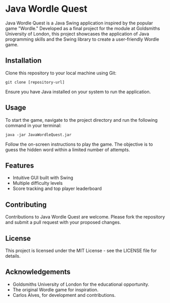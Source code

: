 
# Java Wordle Quest

Java Wordle Quest is a Java Swing application inspired by the popular game "Wordle." Developed as a final project for the module at Goldsmiths University of London, this project showcases the application of Java programming skills and the Swing library to create a user-friendly Wordle game.

## Installation

Clone this repository to your local machine using Git:

```
git clone [repository-url]
```

Ensure you have Java installed on your system to run the application.

## Usage

To start the game, navigate to the project directory and run the following command in your terminal:

```
java -jar JavaWordleQuest.jar
```

Follow the on-screen instructions to play the game. The objective is to guess the hidden word within a limited number of attempts.

## Features

- Intuitive GUI built with Swing
- Multiple difficulty levels
- Score tracking and top player leaderboard

## Contributing

Contributions to Java Wordle Quest are welcome. Please fork the repository and submit a pull request with your proposed changes.

## License

This project is licensed under the MIT License - see the LICENSE file for details.

## Acknowledgements

- Goldsmiths University of London for the educational opportunity.
- The original Wordle game for inspiration.
- Carlos Alves, for development and contributions.
